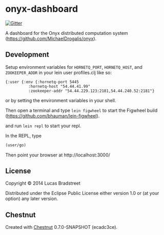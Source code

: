 # onyx-dashboard

[![Gitter](https://badges.gitter.im/Join%20Chat.svg)](https://gitter.im/lbradstreet/onyx-dashboard?utm_source=badge&utm_medium=badge&utm_campaign=pr-badge&utm_content=badge)

A dashboard for the Onyx distributed computation system
(https://github.com/MichaelDrogalis/onyx). 

## Development

Setup environment variables for `HORNETQ_PORT`, `HORNETQ_HOST`, and `ZOOKEEPER_ADDR` in your lein user profiles.clj like so:

```
{:user {:env {:hornetq-port 5445
	      :hornetq-host "54.44.41.99"
	      :zookeeper-addr "54.44.229.123:2181,54.44.240.52:2181"}
```

or by setting the environment variables in your shell.

Then open a terminal and type `lein figwheel` to start the Figwheel build
(https://github.com/bhauman/lein-figwheel).

and run `lein repl` to start your repl.

In the REPL, type

```clojure
(user/go)
```

Then point your browser at http://localhost:3000/

## License

Copyright © 2014 Lucas Bradstreet

Distributed under the Eclipse Public License either version 1.0 or (at
your option) any later version.

## Chestnut

Created with [Chestnut](http://plexus.github.io/chestnut/) 0.7.0-SNAPSHOT (ecadc3ce).
